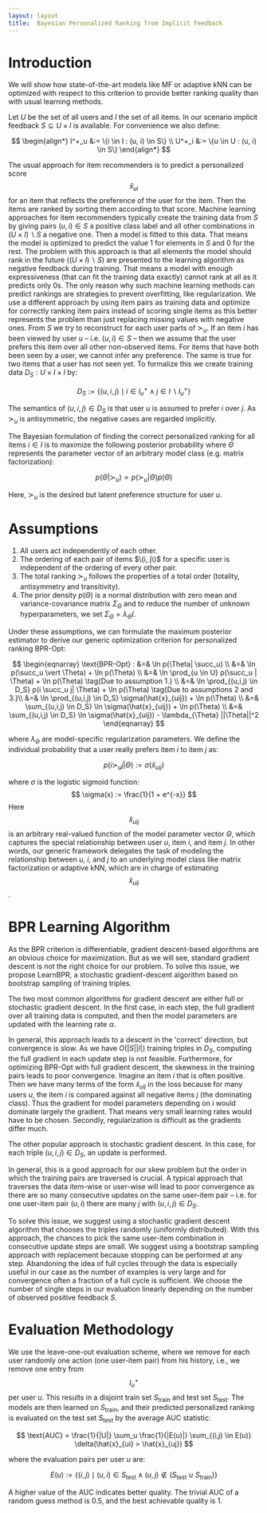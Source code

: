 ```yaml
---
layout: layout
title:  Bayesian Personalized Ranking from Implicit Feedback
---
```


# Introduction

We will show how state-of-the-art models like MF or adaptive kNN can be optimized with respect to this criterion to provide better ranking quality than with usual learning methods. 

Let $U$ be the set of all users and $I$ the set of all items. In our scenario implicit feedback $S \subseteq U \times I$ is available. For convenience we also define:

$$
\begin{align*}
    I^+_u &:= \{i \in I : (u, i) \in S\} \\
    U^+_i &:= \{u \in U : (u, i) \in S\}
\end{align*}
$$

The usual approach for item recommenders is to predict a personalized score $$\hat{x}_{ui}$$ for an item that reflects the preference of the user for the item. Then the items are ranked by sorting them according to that score. Machine learning approaches for item recommenders typically create the training data from $S$ by giving pairs $(u, i) \in S$ a positive class label and all other combinations in $(U \times I) \backslash S$ a negative one. Then a model is fitted to this data. That means the model is optimized to predict the value 1 for elements in $S$ and 0 for the rest. The problem with this approach is that all elements the model should rank in the future ($(U \times I) \backslash S$) are presented to the learning algorithm as negative feedback during training. That means a model with enough expressiveness (that can fit the training data exactly) cannot rank at all as it predicts only 0s. The only reason why such machine learning methods can predict rankings are strategies to prevent overfitting, like regularization.
We use a different approach by using item pairs as training data and optimize for correctly ranking item pairs instead of scoring single items as this better represents the problem than just replacing missing values with negative ones. From $S$ we try to reconstruct for each user parts of $\succ_u$. If an item $i$ has been viewed by user $u$ – i.e. $(u, i) \in S$ – then we assume that the user prefers this item over all other non-observed items. For items that have both been seen by a user, we cannot infer any preference. The same is true for two items that a user has not seen yet. To formalize this we create training data $D_S : U \times I \times I$ by:

$$
D_S := \{(u, i, j) \mid i \in I^+_u \land j \in I \backslash I^+_u \}
$$

The semantics of $(u, i, j) \in D_S$ is that user $u$ is assumed to prefer $i$ over $j$. As $\succ_u$ is antisymmetric, the negative cases are regarded implicitly.


The Bayesian formulation of finding the correct personalized ranking for all items $i \in I$ is to maximize the following posterior probability where $\Theta$ represents the parameter vector of an arbitrary model class (e.g. matrix factorization):

$$ p(\Theta| \succ_u) \propto p(\succ_u | \Theta) p(\Theta) $$

Here, $\succ_u$ is the desired but latent preference structure for user $u$. 

# Assumptions

1. All users act independently of each other.
2. The ordering of each pair of items $\(i, j\)$ for a specific user is independent of the ordering of every other pair.
3. The total ranking $\succ_u$ follows the properties of a total order (totality, antisymmetry and transitivity).
4. The prior density $p(\Theta)$ is a normal distribution with zero mean and variance-covariance matrix $\Sigma_{\Theta}$ and to reduce the number of unknown hyperparameters, we set $\Sigma_{\Theta} = \lambda_{\Theta}I$.

Under these assumptions, we can formulate the maximum posterior estimator to derive our generic optimization criterion for personalized ranking BPR-Opt:

$$
\begin{eqnarray}
\text{BPR-Opt} : &=& \ln p(\Theta| \succ_u) \\
&=& \ln p(\succ_u \vert \Theta) + \ln p(\Theta) \\
&=& \ln \prod_{u \in U} p(\succ_u | \Theta) + \ln p(\Theta) \tag{Due to assumption 1.} \\
&=& \ln \prod_{(u,i,j) \in D_S} p(i \succ_u j| \Theta) + \ln p(\Theta) \tag{Due to assumptions 2 and 3.}\\
&=& \ln \prod_{(u,i,j) \in D_S} \sigma(\hat{x}_{uij}) + \ln p(\Theta) \\
&=& \sum_{(u,i,j) \in D_S} \ln \sigma(\hat{x}_{uij}) + \ln p(\Theta) \\
&=& \sum_{(u,i,j) \in D_S} \ln \sigma(\hat{x}_{uij}) - \lambda_{\Theta} ||\Theta||^2
\end{eqnarray}
$$

where $\lambda_{\Theta}$ are model-specific regularization parameters. We define the individual probability that a user really prefers item $i$ to item $j$ as:

$$
p(i \succ_u j| \Theta) := \sigma(\hat{x}_{uij})
$$

where $\sigma$ is the logistic sigmoid function:
$$ \sigma(x) := \frac{1}{1 + e^{-x}} $$
Here $$\hat{x}_{uij}$$ is an arbitrary real-valued function of the model parameter vector $\Theta$, which captures the special relationship between user $u$, item $i$, and item $j$. In other words, our generic framework delegates the task of modeling the relationship between $u$, $i$, and $j$ to an underlying model class like matrix factorization or adaptive kNN, which are in charge of estimating $$\hat{x}_{uij}$$. 

# BPR Learning Algorithm

As the BPR criterion is differentiable, gradient descent-based algorithms are an obvious choice for maximization. But as we will see, standard gradient descent is not the right choice for our problem. To solve this issue, we propose LearnBPR, a stochastic gradient-descent algorithm based on bootstrap sampling of training triples. 

The two most common algorithms for gradient descent are either full or stochastic gradient descent. In the first case, in each step, the full gradient over all training data is computed, and then the model parameters are updated with the learning rate $\alpha$.


In general, this approach leads to a descent in the 'correct' direction, but convergence is slow. As we have $O(\vert S \vert \vert I \vert)$ training triples in $D_S$, computing the full gradient in each update step is not feasible. Furthermore, for optimizing BPR-Opt with full gradient descent, the skewness in the training pairs leads to poor convergence. Imagine an item $i$ that is often positive. Then we have many terms of the form $\hat{x}_{uij}$ in the loss because for many users $u$, the item $i$ is compared against all negative items $j$ (the dominating class). Thus the gradient for model parameters depending on $i$ would dominate largely the gradient. That means very small learning rates would have to be chosen. Secondly, regularization is difficult as the gradients differ much.

The other popular approach is stochastic gradient descent. In this case, for each triple $(u, i, j) \in D_S$, an update is performed.

In general, this is a good approach for our skew problem but the order in which the training pairs are traversed is crucial. A typical approach that traverses the data item-wise or user-wise will lead to poor convergence as there are so many consecutive updates on the same user-item pair – i.e. for one user-item pair $(u, i)$ there are many $j$ with $(u, i, j) \in D_S$.

To solve this issue, we suggest using a stochastic gradient descent algorithm that chooses the triples randomly (uniformly distributed). With this approach, the chances to pick the same user-item combination in consecutive update steps are small. We suggest using a bootstrap sampling approach with replacement because stopping can be performed at any step. Abandoning the idea of full cycles through the data is especially useful in our case as the number of examples is very large and for convergence often a fraction of a full cycle is sufficient. We choose the number of single steps in our evaluation linearly depending on the number of observed positive feedback $S$.

#  Evaluation Methodology

We use the leave-one-out evaluation scheme, where we remove for each user randomly one action (one user-item pair) from his history, i.e., we remove one entry from $$I^+_u$$ per user $u$. This results in a disjoint train set $S_{\text{train}}$ and test set $S_{\text{test}}$. The models are then learned on $S_{\text{train}}$, and their predicted personalized ranking is evaluated on the test set $S_{\text{test}}$ by the average AUC statistic:

$$ 
\text{AUC} = \frac{1}{|U|} \sum_u \frac{1}{|E(u)|} \sum_{(i,j) \in E(u)} \delta(\hat{x}_{ui} > \hat{x}_{uj})
$$

where the evaluation pairs per user $u$ are:

$$ 
E(u) := \{(i, j) \mid (u, i) \in S_{\text{test}} \land (u, j) \notin (S_{\text{test}} \cup S_{\text{train}})\}
$$

A higher value of the AUC indicates better quality. The trivial AUC of a random guess method is 0.5, and the best achievable quality is 1.

